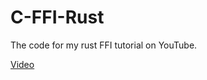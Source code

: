 # C-FFI-Rust

The code for my rust FFI tutorial on YouTube.

[Video](https://www.youtube.com/watch?v=KWrfxKUBIuo)
